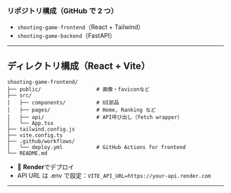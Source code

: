 ### リポジトリ構成（GitHub で 2 つ）

- `shooting-game-frontend`（React + Tailwind）
- `shooting-game-backend`（FastAPI）

---

## ディレクトリ構成（React + Vite）

```pgsql
shooting-game-frontend/
├── public/                  # 画像・faviconなど
├── src/
│   ├── components/          # UI部品
│   ├── pages/               # Home, Ranking など
│   ├── api/                 # API呼び出し（fetch wrapper）
│   └── App.tsx
├── tailwind.config.js
├── vite.config.ts
├── .github/workflows/
│   └── deploy.yml           # GitHub Actions for frontend
└── README.md
```

- 🎯 **Render**でデプロイ
- API URL は .env で設定：`VITE_API_URL=https://your-api.render.com`

---
